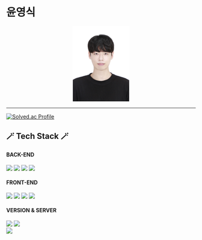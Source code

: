 # 윤영식

<div align="center">
  <img src="증명사진(윤영식).jpg" alt="영식" width="150"> <br>
</div>
<hr>  

 [![Solved.ac Profile](http://mazassumnida.wtf/api/v2/generate_badge?boj=youngsik823)](https://solved.ac/youngsik823/)

 <h2>🪄 Tech Stack 🪄</h2>
 
#### BACK-END<br>
<img src="https://img.shields.io/badge/Java-007396?style=flat-square&logo=Java&logoColor=white"/>
<img src="https://img.shields.io/badge/Spring-6DB33F?style=flat-square&logo=Spring&logoColor=white"/>
<img src="https://img.shields.io/badge/Spring Boot-6db33f?style=flat&logo=Spring Boot&logoColor=white" />  
<img src="https://img.shields.io/badge/mariadb-003545?style=flat&logo=mariadb&logoColor=white" />

 #### FRONT-END<br>
<img src="https://img.shields.io/badge/HTML5-E34F26?style=flat&logo=HTML5&logoColor=white" />
<img src="https://img.shields.io/badge/CSS3-1572B6?style=flat&logo=CSS3&logoColor=white" />
<img src="https://img.shields.io/badge/JavaScript-F7DF1E?style=flat-square&logo=javascript&logoColor=black"/>
<img src="https://img.shields.io/badge/react-61DAFB?style=flat&logo=react&logoColor=black">

 ####  VERSION & SERVER <br>
<img src="https://img.shields.io/badge/Git-F05032?style=flat-square&logo=Git&logoColor=white"/>
<img src="https://img.shields.io/badge/amazonaws-232F3E?style=flat-square&logo=amazonaws&logoColor=white"/>


  
    
</br>
 <img src = "KakaoTalk_20230419_135321211.gif"> 


